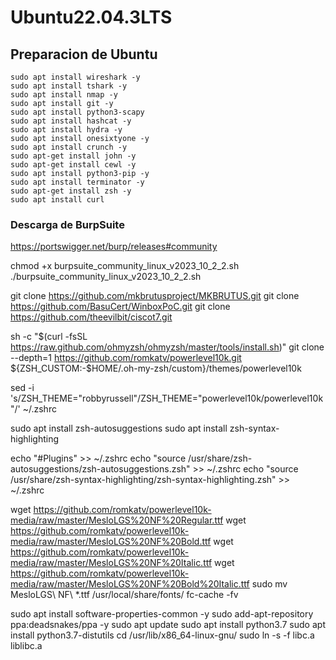 # Ubuntu22.04.3LTS
## Preparacion de Ubuntu

```
sudo apt install wireshark -y
sudo apt install tshark -y
sudo apt install nmap -y
sudo apt install git -y
sudo apt install python3-scapy
sudo apt install hashcat -y
sudo apt install hydra -y
sudo apt install onesixtyone -y
sudo apt install crunch -y
sudo apt-get install john -y
sudo apt-get install cewl -y
sudo apt install python3-pip -y
sudo apt install terminator -y
sudo apt-get install zsh -y
sudo apt install curl
```

### Descarga de BurpSuite
https://portswigger.net/burp/releases#community

chmod +x burpsuite_community_linux_v2023_10_2_2.sh 
./burpsuite_community_linux_v2023_10_2_2.sh

git clone https://github.com/mkbrutusproject/MKBRUTUS.git
git clone https://github.com/BasuCert/WinboxPoC.git
git clone https://github.com/theevilbit/ciscot7.git

sh -c "$(curl -fsSL https://raw.github.com/ohmyzsh/ohmyzsh/master/tools/install.sh)"
git clone --depth=1 https://github.com/romkatv/powerlevel10k.git ${ZSH_CUSTOM:-$HOME/.oh-my-zsh/custom}/themes/powerlevel10k

sed -i 's/ZSH_THEME="robbyrussell"/ZSH_THEME="powerlevel10k\/powerlevel10k"/' ~/.zshrc

sudo apt install zsh-autosuggestions
sudo apt install zsh-syntax-highlighting

echo "#Plugins" >> ~/.zshrc
echo "source /usr/share/zsh-autosuggestions/zsh-autosuggestions.zsh" >> ~/.zshrc
echo "source /usr/share/zsh-syntax-highlighting/zsh-syntax-highlighting.zsh" >> ~/.zshrc

wget https://github.com/romkatv/powerlevel10k-media/raw/master/MesloLGS%20NF%20Regular.ttf
wget https://github.com/romkatv/powerlevel10k-media/raw/master/MesloLGS%20NF%20Bold.ttf
wget https://github.com/romkatv/powerlevel10k-media/raw/master/MesloLGS%20NF%20Italic.ttf
wget https://github.com/romkatv/powerlevel10k-media/raw/master/MesloLGS%20NF%20Bold%20Italic.ttf
sudo mv MesloLGS\ NF\ *.ttf /usr/local/share/fonts/
fc-cache -fv

sudo apt install software-properties-common -y
sudo add-apt-repository ppa:deadsnakes/ppa -y
sudo apt update
sudo apt install python3.7
sudo apt install python3.7-distutils
cd /usr/lib/x86_64-linux-gnu/
sudo ln -s -f libc.a liblibc.a
